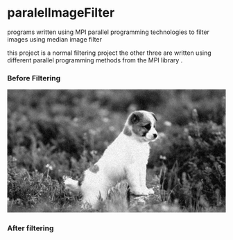 # paralelImageFilter
 programs written using MPI parallel programming technologies to filter images using median image filter 

this project is a normal filtering project the other three are written using different parallel programming methods from the MPI library .

### Before Filtering 

![](https://github.com/daniMusli/paralelImageFilter/blob/master/blured.bmp)

### After filtering 

![]()
